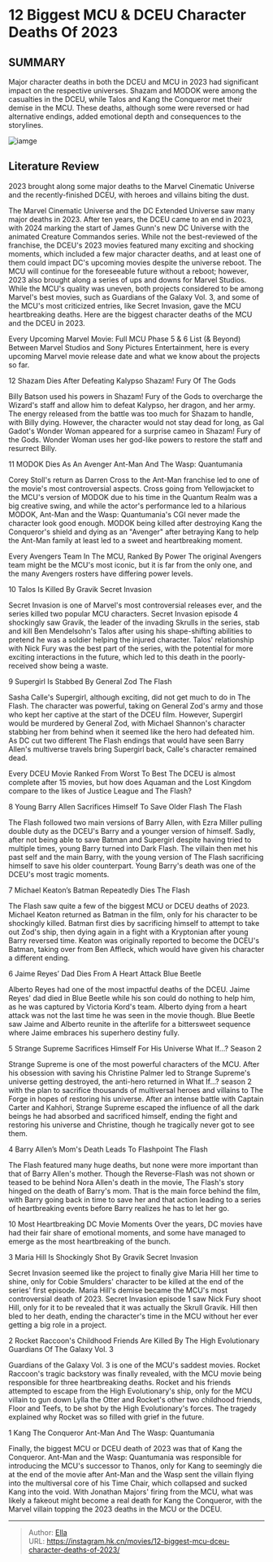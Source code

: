 # 12 Biggest MCU &amp; DCEU Character Deaths Of 2023


## SUMMARY 


 Major character deaths in both the DCEU and MCU in 2023 had significant impact on the respective universes. 
 Shazam and MODOK were among the casualties in the DCEU, while Talos and Kang the Conqueror met their demise in the MCU. 
 These deaths, although some were reversed or had alternative endings, added emotional depth and consequences to the storylines. 

![iamge](https://static1.srcdn.com/wordpress/wp-content/uploads/wm/2024/01/lylla-the-otter-from-guardians-of-the-galaxy-vol-3-michael-keaton-s-batman-from-the-flash-and-cobie-smulders-maria-hill-from-secret-invasion.jpg)

## Literature Review

2023 brought along some major deaths to the Marvel Cinematic Universe and the recently-finished DCEU, with heroes and villains biting the dust.




The Marvel Cinematic Universe and the DC Extended Universe saw many major deaths in 2023. After ten years, the DCEU came to an end in 2023, with 2024 marking the start of James Gunn&#39;s new DC Universe with the animated Creature Commandos series. While not the best-reviewed of the franchise, the DCEU&#39;s 2023 movies featured many exciting and shocking moments, which included a few major character deaths, and at least one of them could impact DC&#39;s upcoming movies despite the universe reboot.
The MCU will continue for the foreseeable future without a reboot; however, 2023 also brought along a series of ups and downs for Marvel Studios. While the MCU&#39;s quality was uneven, both projects considered to be among Marvel&#39;s best movies, such as Guardians of the Galaxy Vol. 3, and some of the MCU&#39;s most criticized entries, like Secret Invasion, gave the MCU heartbreaking deaths. Here are the biggest character deaths of the MCU and the DCEU in 2023.
            
 
 Every Upcoming Marvel Movie: Full MCU Phase 5 &amp; 6 List (&amp; Beyond) 
Between Marvel Studios and Sony Pictures Entertainment, here is every upcoming Marvel movie release date and what we know about the projects so far.












 








 12  Shazam Dies After Defeating Kalypso 
Shazam! Fury Of The Gods
        

Billy Batson used his powers in Shazam! Fury of the Gods to overcharge the Wizard&#39;s staff and allow him to defeat Kalypso, her dragon, and her army. The energy released from the battle was too much for Shazam to handle, with Billy dying. However, the character would not stay dead for long, as Gal Gadot&#39;s Wonder Woman appeared for a surprise cameo in Shazam! Fury of the Gods. Wonder Woman uses her god-like powers to restore the staff and resurrect Billy.





 11  MODOK Dies As An Avenger 
Ant-Man And The Wasp: Quantumania
        

Corey Stoll&#39;s return as Darren Cross to the Ant-Man franchise led to one of the movie&#39;s most controversial aspects. Cross going from Yellowjacket to the MCU&#39;s version of MODOK due to his time in the Quantum Realm was a big creative swing, and while the actor&#39;s performance led to a hilarious MODOK, Ant-Man and the Wasp: Quantumania&#39;s CGI never made the character look good enough. MODOK being killed after destroying Kang the Conqueror&#39;s shield and dying as an &#34;Avenger&#34; after betraying Kang to help the Ant-Man family at least led to a sweet and heartbreaking moment.
            
 
 Every Avengers Team In The MCU, Ranked By Power 
The original Avengers team might be the MCU&#39;s most iconic, but it is far from the only one, and the many Avengers rosters have differing power levels.








 10  Talos Is Killed By Gravik 
Secret Invasion
        

Secret Invasion is one of Marvel&#39;s most controversial releases ever, and the series killed two popular MCU characters. Secret Invasion episode 4 shockingly saw Gravik, the leader of the invading Skrulls in the series, stab and kill Ben Mendelsohn&#39;s Talos after using his shape-shifting abilities to pretend he was a soldier helping the injured character. Talos&#39; relationship with Nick Fury was the best part of the series, with the potential for more exciting interactions in the future, which led to this death in the poorly-received show being a waste.





 9  Supergirl Is Stabbed By General Zod 
The Flash
        

Sasha Calle&#39;s Supergirl, although exciting, did not get much to do in The Flash. The character was powerful, taking on General Zod&#39;s army and those who kept her captive at the start of the DCEU film. However, Supergirl would be murdered by General Zod, with Michael Shannon&#39;s character stabbing her from behind when it seemed like the hero had defeated him. As DC cut two different The Flash endings that would have seen Barry Allen&#39;s multiverse travels bring Supergirl back, Calle&#39;s character remained dead.
            
 
 Every DCEU Movie Ranked From Worst To Best 
The DCEU is almost complete after 15 movies, but how does Aquaman and the Lost Kingdom compare to the likes of Justice League and The Flash?








 8  Young Barry Allen Sacrifices Himself To Save Older Flash 
The Flash
        

The Flash followed two main versions of Barry Allen, with Ezra Miller pulling double duty as the DCEU&#39;s Barry and a younger version of himself. Sadly, after not being able to save Batman and Supergirl despite having tried to multiple times, young Barry turned into Dark Flash. The villain then met his past self and the main Barry, with the young version of The Flash sacrificing himself to save his older counterpart. Young Barry&#39;s death was one of the DCEU&#39;s most tragic moments.





 7  Michael Keaton’s Batman Repeatedly Dies 
The Flash


 







The Flash saw quite a few of the biggest MCU or DCEU deaths of 2023. Michael Keaton returned as Batman in the film, only for his character to be shockingly killed. Batman first dies by sacrificing himself to attempt to take out Zod&#39;s ship, then dying again in a fight with a Kryptonian after young Barry reversed time. Keaton was originally reported to become the DCEU&#39;s Batman, taking over from Ben Affleck, which would have given his character a different ending.





 6  Jaime Reyes’ Dad Dies From A Heart Attack 
Blue Beetle
        

Alberto Reyes had one of the most impactful deaths of the DCEU. Jaime Reyes&#39; dad died in Blue Beetle while his son could do nothing to help him, as he was captured by Victoria Kord&#39;s team. Alberto dying from a heart attack was not the last time he was seen in the movie though. Blue Beetle saw Jaime and Alberto reunite in the afterlife for a bittersweet sequence where Jaime embraces his superhero destiny fully.





 5  Strange Supreme Sacrifices Himself For His Universe 
What If...? Season 2
        

Strange Supreme is one of the most powerful characters of the MCU. After his obsession with saving his Christine Palmer led to Strange Supreme&#39;s universe getting destroyed, the anti-hero returned in What If...? season 2 with the plan to sacrifice thousands of multiversal heroes and villains to The Forge in hopes of restoring his universe. After an intense battle with Captain Carter and Kahhori, Strange Supreme escaped the influence of all the dark beings he had absorbed and sacrificed himself, ending the fight and restoring his universe and Christine, though he tragically never got to see them.





 4  Barry Allen’s Mom&#39;s Death Leads To Flashpoint 
The Flash
        

The Flash featured many huge deaths, but none were more important than that of Barry Allen&#39;s mother. Though the Reverse-Flash was not shown or teased to be behind Nora Allen&#39;s death in the movie, The Flash&#39;s story hinged on the death of Barry&#39;s mom. That is the main force behind the film, with Barry going back in time to save her and that action leading to a series of heartbreaking events before Barry realizes he has to let her go.
            
 
 10 Most Heartbreaking DC Movie Moments 
Over the years, DC movies have had their fair share of emotional moments, and some have managed to emerge as the most heartbreaking of the bunch.








 3  Maria Hill Is Shockingly Shot By Gravik 
Secret Invasion
        

Secret Invasion seemed like the project to finally give Maria Hill her time to shine, only for Cobie Smulders&#39; character to be killed at the end of the series&#39; first episode. Maria Hill&#39;s demise became the MCU&#39;s most controversial death of 2023. Secret Invasion episode 1 saw Nick Fury shoot Hill, only for it to be revealed that it was actually the Skrull Gravik. Hill then bled to her death, ending the character&#39;s time in the MCU without her ever getting a big role in a project.





 2  Rocket Raccoon&#39;s Childhood Friends Are Killed By The High Evolutionary 
Guardians Of The Galaxy Vol. 3


 







Guardians of the Galaxy Vol. 3 is one of the MCU&#39;s saddest movies. Rocket Raccoon&#39;s tragic backstory was finally revealed, with the MCU movie being responsible for three heartbreaking deaths. Rocket and his friends attempted to escape from the High Evolutionary&#39;s ship, only for the MCU villain to gun down Lylla the Otter and Rocket&#39;s other two childhood friends, Floor and Teefs, to be shot by the High Evolutionary&#39;s forces. The tragedy explained why Rocket was so filled with grief in the future.





 1  Kang The Conqueror 
Ant-Man And The Wasp: Quantumania


 







Finally, the biggest MCU or DCEU death of 2023 was that of Kang the Conqueror. Ant-Man and the Wasp: Quantumania was responsible for introducing the MCU&#39;s successor to Thanos, only for Kang to seemingly die at the end of the movie after Ant-Man and the Wasp sent the villain flying into the multiversal core of his Time Chair, which collapsed and sucked Kang into the void. With Jonathan Majors&#39; firing from the MCU, what was likely a fakeout might become a real death for Kang the Conqueror, with the Marvel villain topping the 2023 deaths in the MCU or the DCEU. 

---

> Author: [Ella](https://instagram.hk.cn/)  
> URL: https://instagram.hk.cn/movies/12-biggest-mcu-dceu-character-deaths-of-2023/  

